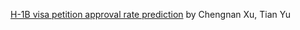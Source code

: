 [H-1B visa petition approval rate prediction](https://github.com/TheoRepo/H1-B-Visa-petition-approval-rate-prediction.git) by Chengnan Xu, Tian Yu
